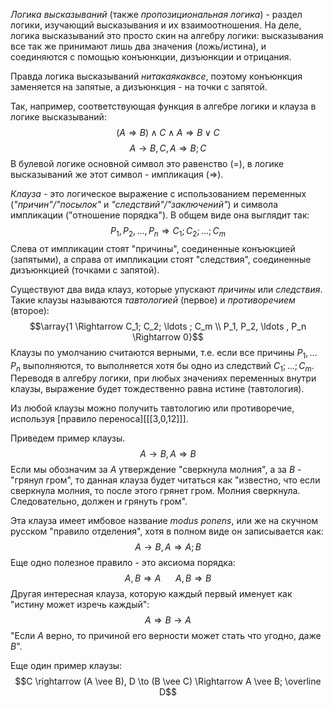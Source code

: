 *Логика высказываний* (также *пропозициональная логика*) - раздел логики, изучающий высказывания и их взаимоотношения. На деле, логика высказываний это просто скин на алгебру логики: высказывания все так же принимают лишь два значения (ложь/истина), и соединяются с помощью конъюнкции, дизъюнкции и отрицания.

Правда логика высказываний *нитакаякаквсе*, поэтому конъюнкция заменяется на запятые, а дизъюнкция - на точки с запятой.

Так, например, соответствующая функция в алгебре логики и клауза в логике высказываний:
$$(A \Rightarrow B) \wedge C \wedge A \Rightarrow B \vee C$$
$$A \to B, C, A \Rightarrow B;C$$
В булевой логике основной символ это равенство ($=$), в логике высказываний же этот символ - импликация ($\Rightarrow$).

*Клауза* - это логическое выражение с использованием переменных (*"причин"/"посылок"* и *"следствий"/"заключений"*) и символа импликации ("отношение порядка"). В общем виде она выглядит так:
$$P_1, P_2, \ldots ,P_n \Rightarrow C_1; C_2; \ldots; C_m$$
Слева от импликации стоят "причины", соединенные конъюкцией (запятыми), а справа от импликации стоят "следствия", соединенные дизъюнкцией (точками с запятой).

Существуют два вида клауз, которые упускают *причины* или *следствия*. Такие клаузы называются *тавтологией* (первое) и *противоречием* (второе):
$$\array{1 \Rightarrow C_1; C_2; \ldots ; C_m \\ P_1, P_2, \ldots , P_n \Rightarrow 0}$$
Клаузы по умолчанию считаются верными, т.е. если все причины $P_1, \ldots P_n$ выполняются, то выполняется хотя бы одно из следствий $C_1; \ldots; C_m$. Переводя в алгебру логики, при любых значениях переменных внутри клаузы, выражение будет тождественно равна истине (тавтология).

Из любой клаузы можно получить тавтологию или противоречие, используя [правило переноса][[[3,0,12]]].

Приведем пример клаузы.
$$A \to B, A \Rightarrow B$$
Если мы обозначим за $A$ утверждение "сверкнула молния", а за $B$ - "грянул гром", то данная клауза будет читаться как "известно, что если сверкнула молния, то после этого грянет гром. Молния сверк­нула. Следовательно, должен и грянуть гром".

Эта клауза имеет имбовое название *modus ponens*, или же на скучном русском "правило отделения", хотя в полном виде он записывается как:
$$A \to B, A \Rightarrow A;B$$
Еще одно полезное правило - это аксиома порядка:
$$A, B \Rightarrow A \ \ \ \ \ \ A,B \Rightarrow B$$
Другая интересная клауза, которую каждый первый именует как "истину может изречь каждый":
$$A \Rightarrow B \to A$$
"Если $A$ верно, то причиной его верности может стать что угодно, даже $B$".

Еще один пример клаузы:
$$C \rightarrow (A \vee B), D \to (B \vee C) \Rightarrow A \vee B; \overline D$$
